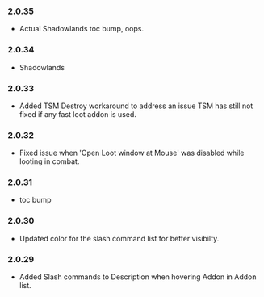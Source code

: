 
### 2.0.35
- Actual Shadowlands toc bump, oops.

### 2.0.34
- Shadowlands
### 2.0.33
- Added TSM Destroy workaround to address an issue TSM has still not fixed if any fast loot addon is used.

### 2.0.32
- Fixed issue when 'Open Loot window at Mouse' was disabled while looting in combat.

### 2.0.31
- toc bump

### 2.0.30
- Updated color for the slash command list for better visibilty.

### 2.0.29
- Added Slash commands to Description when hovering Addon in Addon list.